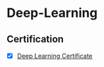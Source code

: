 # Deep-Learning

## Certification
- [x] [Deep Learning Certificate](https://d34lllqo5jm5il.cloudfront.net/en/verify/81545728635782?ref=email)
